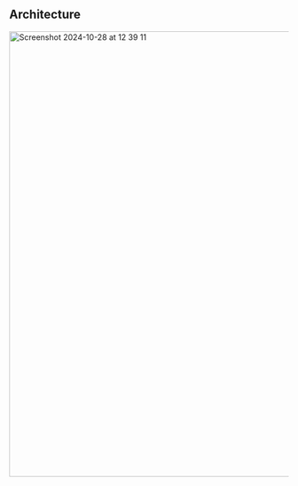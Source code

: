 ## Architecture

<img width="802" alt="Screenshot 2024-10-28 at 12 39 11" src="https://github.com/user-attachments/assets/13613b7c-c428-43b9-b3ea-6bf8326bb1aa">
